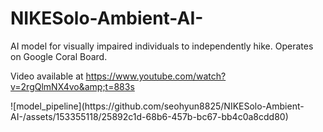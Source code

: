 # NIKESolo-Ambient-AI-
AI model for visually impaired individuals to independently hike. Operates on Google Coral Board.

Video available at
https://www.youtube.com/watch?v=2rgQlmNX4vo&amp;t=883s

<pipeline>
![model_pipeline](https://github.com/seohyun8825/NIKESolo-Ambient-AI-/assets/153355118/25892c1d-68b6-457b-bc67-bb4c0a8cdd80)
